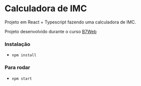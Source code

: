 # Calculadora de IMC

Projeto em React + Typescript fazendo uma calculadora de IMC.

Projeto desenvolvido durante o curso [B7Web](https://b7web.com.br)

### Instalação

- `npm install`

### Para rodar

- `npm start`